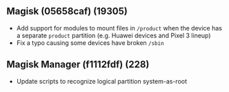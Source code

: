 ## Magisk (05658caf) (19305)
- Add support for modules to mount files in `/product` when the
device has a separate `product` partition (e.g. Huawei devices and Pixel 3 lineup)
- Fix a typo causing some devices have broken `/sbin`

## Magisk Manager (f1112fdf) (228)
- Update scripts to recognize logical partition system-as-root
